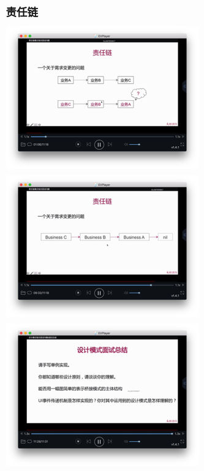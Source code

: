 # 责任链

![-w880](media/15721901267004/15721901792549.jpg)

![-w880](media/15721901267004/15721906303943.jpg)

![-w880](media/15721901267004/15721922281690.jpg)
